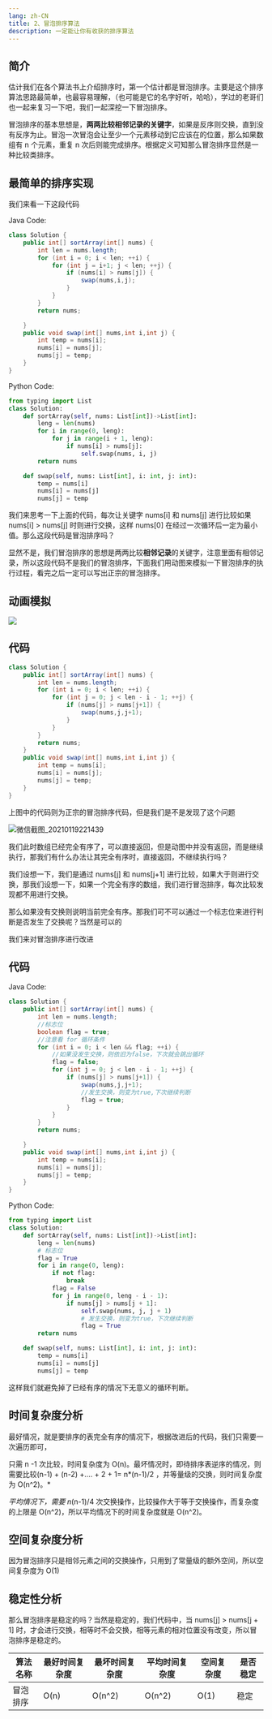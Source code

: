 ```yaml
---
lang: zh-CN
title: 2、冒泡排序算法
description: 一定能让你有收获的排序算法
---
```



## 简介
估计我们在各个算法书上介绍排序时，第一个估计都是冒泡排序。主要是这个排序算法思路最简单，也最容易理解，（也可能是它的名字好听，哈哈），学过的老哥们也一起来复习一下吧，我们一起深挖一下冒泡排序。

冒泡排序的基本思想是，**两两比较相邻记录的关键字**，如果是反序则交换，直到没有反序为止。冒泡一次冒泡会让至少一个元素移动到它应该在的位置，那么如果数组有 n 个元素，重复 n 次后则能完成排序。根据定义可知那么冒泡排序显然是一种比较类排序。

## 最简单的排序实现

我们来看一下这段代码

Java Code:

```java
class Solution {
    public int[] sortArray(int[] nums) {
        int len = nums.length;
        for (int i = 0; i < len; ++i) {
            for (int j = i+1; j < len; ++j) {
                if (nums[i] > nums[j]) {
                    swap(nums,i,j);
                }
            }
        }
        return nums;

    }
    public void swap(int[] nums,int i,int j) {
        int temp = nums[i];
        nums[i] = nums[j];
        nums[j] = temp;
    }
}
```

Python Code:

```python
from typing import List
class Solution:
    def sortArray(self, nums: List[int])->List[int]:
        leng = len(nums)
        for i in range(0, leng):
            for j in range(i + 1, leng):
                if nums[i] > nums[j]:
                    self.swap(nums, i, j)
        return nums

    def swap(self, nums: List[int], i: int, j: int):
        temp = nums[i]
        nums[i] = nums[j]
        nums[j] = temp
```

我们来思考一下上面的代码，每次让关键字 nums[i] 和 nums[j] 进行比较如果 nums[i] > nums[j] 时则进行交换，这样 nums[0] 在经过一次循环后一定为最小值。那么这段代码是冒泡排序吗？

显然不是，我们冒泡排序的思想是两两比较**相邻记录**的关键字，注意里面有相邻记录，所以这段代码不是我们的冒泡排序，下面我们用动图来模拟一下冒泡排序的执行过程，看完之后一定可以写出正宗的冒泡排序。


## 动画模拟

![](https://chengxuchu-1301103198.cos.ap-beijing.myqcloud.com/Photo/202304072310515.gif)

## 代码

```java
class Solution {
    public int[] sortArray(int[] nums) {
        int len = nums.length;
        for (int i = 0; i < len; ++i) {
            for (int j = 0; j < len - i - 1; ++j) {
                if (nums[j] > nums[j+1]) {
                    swap(nums,j,j+1);
                }
            }
        }
        return nums;
    }
    public void swap(int[] nums,int i,int j) {
        int temp = nums[i];
        nums[i] = nums[j];
        nums[j] = temp;
    }
}
```

上图中的代码则为正宗的冒泡排序代码，但是我们是不是发现了这个问题

![微信截图_20210119221439](https://chengxuchu-1301103198.cos.ap-beijing.myqcloud.com/Photo/202304072310777.png)

我们此时数组已经完全有序了，可以直接返回，但是动图中并没有返回，而是继续执行，那我们有什么办法让其完全有序时，直接返回，不继续执行吗？

我们设想一下，我们是通过 nums[j] 和 nums[j+1] 进行比较，如果大于则进行交换，那我们设想一下，如果一个完全有序的数组，我们进行冒泡排序，每次比较发现都不用进行交换。

那么如果没有交换则说明当前完全有序。那我们可不可以通过一个标志位来进行判断是否发生了交换呢？当然是可以的

我们来对冒泡排序进行改进

## 代码

Java Code:

```java
class Solution {
    public int[] sortArray(int[] nums) {
        int len = nums.length;
        //标志位
        boolean flag = true;
        //注意看 for 循环条件
        for (int i = 0; i < len && flag; ++i) {
            //如果没发生交换，则依旧为false，下次就会跳出循环
            flag = false;
            for (int j = 0; j < len - i - 1; ++j) {
                if (nums[j] > nums[j+1]) {
                    swap(nums,j,j+1);
                    //发生交换，则变为true,下次继续判断
                    flag = true;
                }
            }
        }
        return nums;

    }
    public void swap(int[] nums,int i,int j) {
        int temp = nums[i];
        nums[i] = nums[j];
        nums[j] = temp;
    }
}
```

Python Code:

```python
from typing import List
class Solution:
    def sortArray(self, nums: List[int])->List[int]:
        leng = len(nums)
        # 标志位
        flag = True
        for i in range(0, leng):
            if not flag:
                break
            flag = False
            for j in range(0, leng - i - 1):
                if nums[j] > nums[j + 1]:
                    self.swap(nums, j, j + 1)
                    # 发生交换，则变为true，下次继续判断
                    flag = True
        return nums

    def swap(self, nums: List[int], i: int, j: int):
        temp = nums[i]
        nums[i] = nums[j]
        nums[j] = temp
```

这样我们就避免掉了已经有序的情况下无意义的循环判断。

## 时间复杂度分析

最好情况，就是要排序的表完全有序的情况下，根据改进后的代码，我们只需要一次遍历即可，

只需 n -1 次比较，时间复杂度为 O(n)。最坏情况时，即待排序表逆序的情况，则需要比较(n-1) + (n-2) +.... + 2 + 1= n*(n-1)/2 ，并等量级的交换，则时间复杂度为 O(n^2)。*

_平均情况下，需要 n_(n-1)/4 次交换操作，比较操作大于等于交换操作，而复杂度的上限是 O(n^2)，所以平均情况下的时间复杂度就是 O(n^2)。

## 空间复杂度分析

因为冒泡排序只是相邻元素之间的交换操作，只用到了常量级的额外空间，所以空间复杂度为 O(1)

## 稳定性分析

那么冒泡排序是稳定的吗？当然是稳定的，我们代码中，当 nums[j] > nums[j + 1] 时，才会进行交换，相等时不会交换，相等元素的相对位置没有改变，所以冒泡排序是稳定的。

| 算法名称 | 最好时间复杂度 | 最坏时间复杂度 | 平均时间复杂度 | 空间复杂度 | 是否稳定 |
| -------- | -------------- | -------------- | -------------- | ---------- | -------- |
| 冒泡排序 | O(n)           | O(n^2)         | O(n^2)         | O(1)       | 稳定     |
